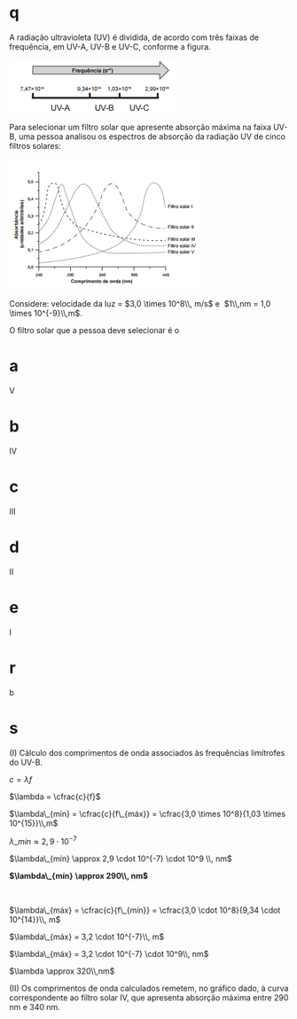 # q
A radiação ultravioleta (UV) é dividida, de acordo com três faixas de frequência, em UV-A, UV-B e UV-C, conforme a figura.

![](cb937ec9-c39c-841b-1a74-59bc0b8a2f54.png)

Para selecionar um filtro solar que apresente absorção máxima na faixa UV-B, uma pessoa analisou os espectros de absorção da radiação UV de cinco filtros solares:

![](1c985840-91a5-17a7-e085-f3c8e6e2a94d.png)

Considere: velocidade da luz = $3,0 \times 10^8\\, m/s$ e  $1\\,nm = 1,0 \times 10^{-9}\\,m$.

O filtro solar que a pessoa deve selecionar é o

# a
V

# b
IV

# c
III

# d
II

# e
I

# r
b

# s
(I) Cálculo dos comprimentos de onda associados às frequências limítrofes do UV-B.

$c = \lambda f$

$\lambda = \cfrac{c}{f}$

$\lambda\_{mín} = \cfrac{c}{f\_{máx}} = \cfrac{3,0 \times 10^8}{1,03 \times 10^{15}}\\,m$

$\lambda\_{min} \approx 2,9 \cdot 10^{-7}$

$\lambda\_{mín} \approx 2,9 \cdot 10^{-7} \cdot 10^9 \\, nm$

**$\lambda\_{mín} \approx 290\\, nm$**

 

$\lambda\_{máx} = \cfrac{c}{f\_{mín}} = \cfrac{3,0 \cdot 10^8}{9,34 \cdot 10^{14}}\\, m$

$\lambda\_{máx} = 3,2 \cdot 10^{-7}\\, m$

$\lambda\_{máx} = 3,2 \cdot 10^{-7} \cdot 10^9\\, nm$

$\lambda \approx 320\\,nm$

(II) Os comprimentos de onda calculados remetem, no gráfico dado, à curva correspondente ao filtro solar IV, que apresenta absorção máxima entre 290 nm e 340 nm.
